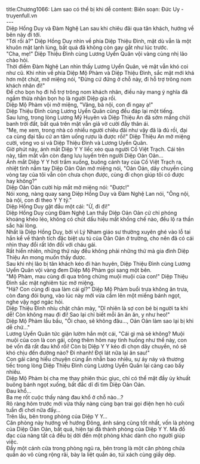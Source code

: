 title:Chương1066: Làm sao có thể bị khi dễ
content:
Biên soạn: Đức Uy - truyenfull.vn<br>---<br>Diệp Hồng Duy và Đàm Nghệ Lan sau khi chiêu đãi qua tân khách, hướng về bên này đi tới.<br>"Tới rồi à?" Diệp Hồng Duy nhìn về phía Diệp Thiệu Đình, mặt dù vẫn là một khuôn mặt lạnh lùng, bất quá đã không còn gay gắt như lúc trước.<br>"Cha, mẹ!" Diệp Thiệu Đình cùng Lương Uyển Quân vội vàng cùng nhị lão chào hỏi.<br>Thời điểm Đàm Nghệ Lan nhìn thấy Lương Uyển Quân, vẻ mặt vẫn khó coi như cũ. Khi nhìn về phía Diệp Mộ Phàm và Diệp Thiệu Đình, sắc mặt mới khá hơn một chút, mở miệng nói, "Đừng cứ đứng ở chỗ này, đi hỗ trợ trông nom khách nhân đi!"<br>Để cho bọn họ đi hỗ trợ trông nom khách nhân, điều này mang ý nghĩa đã ngầm thừa nhận bọn họ là người Diệp gia rồi.<br>Diệp Mộ Phàm vội mở miệng, "Vâng, bà nội, con đi ngay ạ!"<br>Diệp Thiệu Đình cùng Lương Uyển Quân cũng đều đáp lại một tiếng.<br>Sau lưng, trong lòng Lương Mỹ Huyên và Diệp Thiệu An đã sớm mắng chửi banh trời đất, bất quá trên mặt vẫn giả vờ cười đầy thân ái.<br>"Mẹ, mẹ xem, trong nhà có nhiều người chiêu đãi như vậy đã là đủ rồi, đại ca cùng đại tẩu cứ an tâm uống rượu là được rồi!" Diệp Thiệu An mở miệng cười, vòng vo sỉ vả Diệp Thiệu Đình và Lương Uyển Quân.<br>Giờ phút này, ánh mắt Diệp Y Y liếc xéo qua người Cố Việt Trạch. Cái tên này, tầm mắt vẫn còn đang lưu luyến trên người Diệp Oản Oản…<br>Ánh mắt Diệp Y Y hơi trầm xuống, buông cánh tay của Cố Việt Trạch ra, nhiệt tình nắm tay Diệp Oản Oản mở miệng nói, "Oản Oản, dây chuyền cùng vòng tay của tôi vẫn còn chưa chọn được, cùng đi chọn giúp tôi có được hay không?"<br>Diệp Oản Oản cười híp mắt mở miệng nói: "Được!"<br>Nói xong, nàng quay sang Diệp Hồng Duy và Đàm Nghệ Lan nói, "Ông nội, bà nội, con đi theo Y Y tỷ."<br>Diệp Hồng Duy gật đầu một cái: "Ừ, đi đi!"<br>Diệp Hồng Duy cùng Đàm Nghệ Lan thấy Diệp Oản Oản cử chỉ phóng khoáng khéo léo, không có chút dấu hiệu mất khống chế nào, đều lộ ra thần sắc hài lòng.<br>Nhất là Diệp Hồng Duy, bởi vì Lý Nham giáo sư thường xuyên ghé vào lỗ tai hắn kể về thành tích đặc biệt ưu tú của Oản Oản ở trường, cho nên đã có cái nhìn thay đổi rất lớn đối với cháu gái.<br>Rất hiển nhiên, những thứ này đều không phải những thứ mà gia đình Diệp Thiệu An mong muốn thấy được.<br>Sau khi nhị lão bị tân khách kéo đi hàn huyên, Diệp Thiệu Đình cùng Lương Uyển Quân vội vàng đem Diệp Mộ Phàm gọi sang một bên.<br>"Mộ Phàm, mau cùng đi qua trông chừng muội muội của con!" Diệp Thiệu Đình sắc mặt nghiêm túc mở miệng.<br>"Hả? Con cùng đi qua làm cái gì?" Diệp Mộ Phàm buổi trưa không ăn trưa, còn đang đói bụng, vào lúc này mới vừa cầm lên một miếng bánh ngọt, nghe vậy ngơ ngác hỏi.<br>Diệp Thiệu Đình nhíu chặt chân mày, "Dĩ nhiên là sợ con bé bị người ta khi dễ! Còn không mau đi đi! Sao lại chỉ biết mỗi ăn ăn ăn, y như heo!"<br>Diệp Mộ Phàm lầu bầu, "Ôi chao, sẽ không đâu..., Oản Oản làm sao lại bị khi dễ chứ..."<br>Lương Uyển Quân tức giận lườm hắn một cái, "Cái gì mà sẽ không? Muội muội của con là con gái, cộng thêm hôm nay tình huống như thế này, con bé vốn đã rất đau khổ rồi! Còn bị Diệp Y Y kéo đi chọn dây chuyền, nó sẽ khó chịu đến đường nào? Đi nhanh! Đợi lát nữa lại ăn sau!"<br>Con gái càng hiểu chuyện cùng ẩn nhẫn bao nhiêu, sự áy náy và thương tiếc trong lòng Diệp Thiệu Đình cùng Lương Uyển Quân lại càng cao bấy nhiêu.<br>Diệp Mộ Phàm bị cha mẹ thay phiên thúc giục, chỉ có thể mặt đầy ủy khuất buông bánh ngọt xuống, bất đắc dĩ đi tìm Diệp Oản Oản.<br>Đau khổ...<br>Ba mẹ rốt cuộc thấy nàng đau khổ ở chỗ nào…?<br>Rõ ràng hôm trước mới vừa thấy nàng cùng bạn trai gọi điện hẹn hò cuối tuần đi chơi nữa đấy…<br>Trên lầu, bên trong phòng của Diệp Y Y…<br>Căn phòng này hướng về hướng Đông, ánh sáng cũng tốt nhất, vốn là phòng của Diệp Oản Oản, bất quá, hiện tại đã thành phòng của Diệp Y Y. Mà đồ đạc của nàng tất cả đều bị dời đến một phòng khác dành cho người giúp việc.<br>Đẩy một cánh cửa trong phòng ngủ ra, bên trong là một căn phòng chứa quần áo vô cùng rộng rãi, bày la liệt quần áo, túi xách cùng giầy dép.
